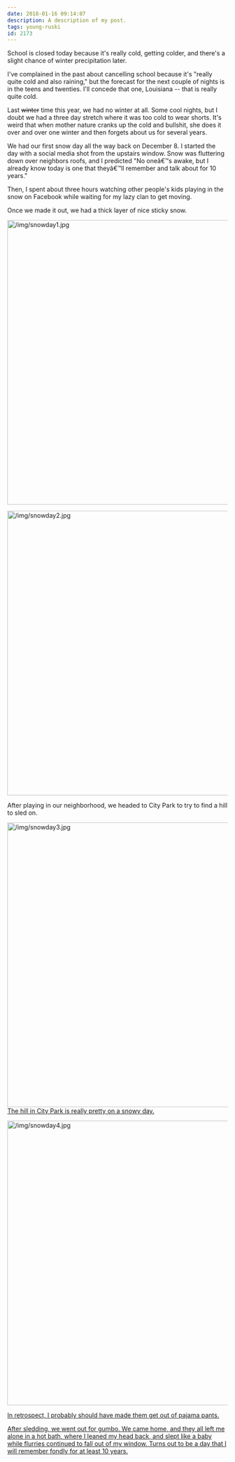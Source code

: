 ```yaml
---
date: 2018-01-16 09:14:07
description: A description of my post.
tags: young-ruski
id: 2173
---
```

School is closed today because it's really cold, getting colder, and there's a slight chance of winter precipitation later.

I've complained in the past about cancelling school because it's "really quite cold and also raining," but the forecast for the next couple of nights is in the teens and twenties. I'll concede that one, Louisiana -- that is really quite cold.

Last <span style="text-decoration: line-through;">winter</span> time this year, we had no winter at all. Some cool nights, but I doubt we had a three day stretch where it was too cold to wear shorts. It's weird that when mother nature cranks up the cold and bullshit, she does it over and over one winter and then forgets about us for several years.
<!--more-->
We had our first snow day all the way back on December 8. I started the day with a social media shot from the upstairs window. Snow was fluttering down over neighbors roofs, and I predicted "No oneâ€™s awake, but I already know today is one that theyâ€™ll remember and talk about for 10 years."

Then, I spent about three hours watching other people's kids playing in the snow on Facebook while waiting for my lazy clan to get moving.

Once we made it out, we had a thick layer of nice sticky snow.

</a><a class="lightview centered" href="/img/snowday1.jpg" data-lightview-caption="" data-lightview-group="group1"><img src="/img/snowday1.jpg" alt="/img/snowday1.jpg" width="650px" />
</a>

<a class="lightview centered" href="/img/snowday2.jpg" data-lightview-caption="" data-lightview-group="group1"><img src="/img/snowday2.jpg" alt="/img/snowday2.jpg" width="650px" />
</a>

After playing in our neighborhood, we headed to City Park to try to find a hill to sled on.

<a class="lightview centered" href="/img/snowday3.jpg" data-lightview-caption="The hill in City Park is really pretty on a snowy day." data-lightview-group="group1"><img src="/img/snowday3.jpg" alt="/img/snowday3.jpg" width="650px" />
<span class="caption">The hill in City Park is really pretty on a snowy day.</span></a>

<a class="lightview centered" href="/img/snowday4.jpg" data-lightview-caption="" data-lightview-group="group1"><img src="/img/snowday4.jpg" alt="/img/snowday4.jpg" width="650px" />

In retrospect, I probably should have made them get out of pajama pants.

After sledding, we went out for gumbo. We came home, and they all left me alone in a hot bath, where I leaned my head back, and slept like a baby while flurries continued to fall out of my window. Turns out to be a day that I will remember fondly for at least 10 years.